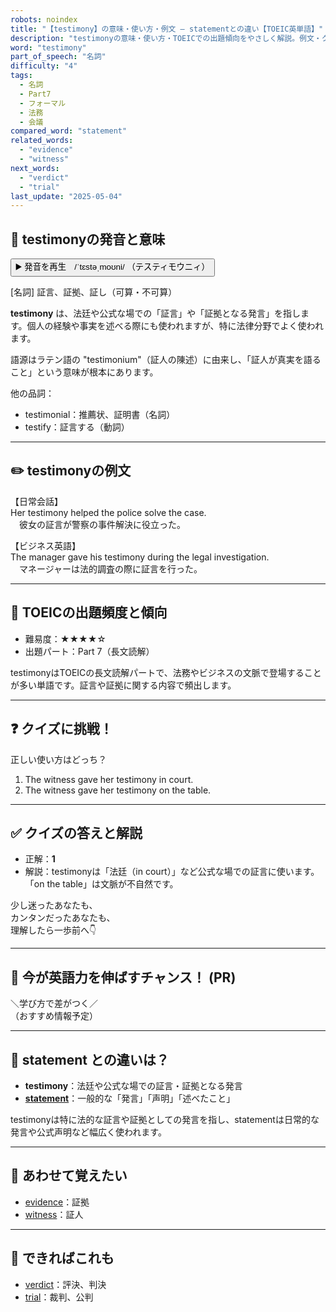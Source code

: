 ```yaml
---
robots: noindex
title: "【testimony】の意味・使い方・例文 ― statementとの違い【TOEIC英単語】"
description: "testimonyの意味・使い方・TOEICでの出題傾向をやさしく解説。例文・クイズ付きでstatementとの違いもわかりやすく学べます。"
word: "testimony"
part_of_speech: "名詞"
difficulty: "4"
tags:
  - 名詞
  - Part7
  - フォーマル
  - 法務
  - 会議
compared_word: "statement"
related_words:
  - "evidence"
  - "witness"
next_words:
  - "verdict"
  - "trial"
last_update: "2025-05-04"
---
```


## 🔰 testimonyの発音と意味

<button class="play-audio" onclick="playTTS('testimony')">
  <span class="play-audio-main">
    ▶️ 発音を再生　/ˈtɛstəˌmoʊni/
  </span>
  <span class="play-audio-sub">
    （テスティモウニィ）
  </span>
</button>

[名詞] 証言、証拠、証し（可算・不可算）

**testimony** は、法廷や公式な場での「証言」や「証拠となる発言」を指します。個人の経験や事実を述べる際にも使われますが、特に法律分野でよく使われます。

語源はラテン語の "testimonium"（証人の陳述）に由来し、「証人が真実を語ること」という意味が根本にあります。

他の品詞：  
- testimonial：推薦状、証明書（名詞）
- testify：証言する（動詞）

---

## ✏️ testimonyの例文

【日常会話】  
Her testimony helped the police solve the case.  
　彼女の証言が警察の事件解決に役立った。

【ビジネス英語】  
The manager gave his testimony during the legal investigation.  
　マネージャーは法的調査の際に証言を行った。

---

## 🎯 TOEICの出題頻度と傾向

- 難易度：★★★★☆
- 出題パート：Part 7（長文読解）

testimonyはTOEICの長文読解パートで、法務やビジネスの文脈で登場することが多い単語です。証言や証拠に関する内容で頻出します。

---

## ❓ クイズに挑戦！

正しい使い方はどっち？

1. The witness gave her testimony in court.  
2. The witness gave her testimony on the table.

---

## ✅ クイズの答えと解説

- 正解：**1**
- 解説：testimonyは「法廷（in court）」など公式な場での証言に使います。「on the table」は文脈が不自然です。

少し迷ったあなたも、  
カンタンだったあなたも、  
理解したら一歩前へ👇️

---

## 🚀 今が英語力を伸ばすチャンス！ (PR)

<div class="info-center">
＼学び方で差がつく／<br>  
（おすすめ情報予定）
</div>

---

## 🤔  statement との違いは？

- **testimony**：法廷や公式な場での証言・証拠となる発言
- **[statement](/word/statement/)**：一般的な「発言」「声明」「述べたこと」

testimonyは特に法的な証言や証拠としての発言を指し、statementは日常的な発言や公式声明など幅広く使われます。

---

## 🧩 あわせて覚えたい

- [evidence](/word/evidence/)：証拠
- [witness](/word/witness/)：証人

---

## 📖 できればこれも

- [verdict](/word/verdict/)：評決、判決
- [trial](/word/trial/)：裁判、公判

<!-- cvid: aid40_bid15 -->
